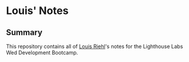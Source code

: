 # Louis' Notes

## Summary

This repository contains all of [Louis Riehl](https://github.com/louisriehl)'s notes for the Lighthouse Labs Wed Development Bootcamp.